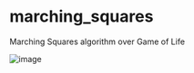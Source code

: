 # marching_squares
Marching Squares algorithm over Game of Life

![image](https://user-images.githubusercontent.com/86889292/138262517-65efa99e-7668-4215-8383-a7ced5d25d24.png)

